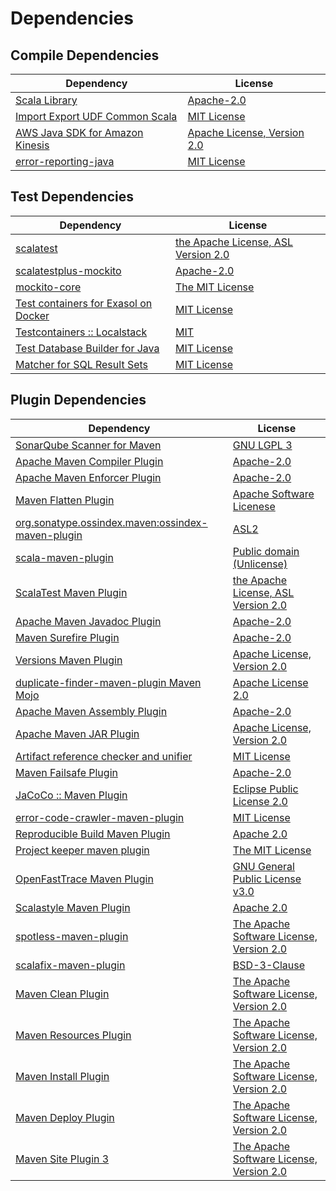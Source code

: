 <!-- @formatter:off -->
# Dependencies

## Compile Dependencies

| Dependency                           | License                          |
| ------------------------------------ | -------------------------------- |
| [Scala Library][0]                   | [Apache-2.0][1]                  |
| [Import Export UDF Common Scala][2]  | [MIT License][3]                 |
| [AWS Java SDK for Amazon Kinesis][4] | [Apache License, Version 2.0][5] |
| [error-reporting-java][6]            | [MIT License][7]                 |

## Test Dependencies

| Dependency                                 | License                                  |
| ------------------------------------------ | ---------------------------------------- |
| [scalatest][8]                             | [the Apache License, ASL Version 2.0][9] |
| [scalatestplus-mockito][10]                | [Apache-2.0][9]                          |
| [mockito-core][11]                         | [The MIT License][12]                    |
| [Test containers for Exasol on Docker][13] | [MIT License][14]                        |
| [Testcontainers :: Localstack][15]         | [MIT][16]                                |
| [Test Database Builder for Java][17]       | [MIT License][18]                        |
| [Matcher for SQL Result Sets][19]          | [MIT License][20]                        |

## Plugin Dependencies

| Dependency                                              | License                                        |
| ------------------------------------------------------- | ---------------------------------------------- |
| [SonarQube Scanner for Maven][21]                       | [GNU LGPL 3][22]                               |
| [Apache Maven Compiler Plugin][23]                      | [Apache-2.0][24]                               |
| [Apache Maven Enforcer Plugin][25]                      | [Apache-2.0][24]                               |
| [Maven Flatten Plugin][26]                              | [Apache Software Licenese][24]                 |
| [org.sonatype.ossindex.maven:ossindex-maven-plugin][27] | [ASL2][28]                                     |
| [scala-maven-plugin][29]                                | [Public domain (Unlicense)][30]                |
| [ScalaTest Maven Plugin][31]                            | [the Apache License, ASL Version 2.0][9]       |
| [Apache Maven Javadoc Plugin][32]                       | [Apache-2.0][24]                               |
| [Maven Surefire Plugin][33]                             | [Apache-2.0][24]                               |
| [Versions Maven Plugin][34]                             | [Apache License, Version 2.0][24]              |
| [duplicate-finder-maven-plugin Maven Mojo][35]          | [Apache License 2.0][36]                       |
| [Apache Maven Assembly Plugin][37]                      | [Apache-2.0][24]                               |
| [Apache Maven JAR Plugin][38]                           | [Apache License, Version 2.0][24]              |
| [Artifact reference checker and unifier][39]            | [MIT License][40]                              |
| [Maven Failsafe Plugin][41]                             | [Apache-2.0][24]                               |
| [JaCoCo :: Maven Plugin][42]                            | [Eclipse Public License 2.0][43]               |
| [error-code-crawler-maven-plugin][44]                   | [MIT License][45]                              |
| [Reproducible Build Maven Plugin][46]                   | [Apache 2.0][28]                               |
| [Project keeper maven plugin][47]                       | [The MIT License][48]                          |
| [OpenFastTrace Maven Plugin][49]                        | [GNU General Public License v3.0][50]          |
| [Scalastyle Maven Plugin][51]                           | [Apache 2.0][36]                               |
| [spotless-maven-plugin][52]                             | [The Apache Software License, Version 2.0][24] |
| [scalafix-maven-plugin][53]                             | [BSD-3-Clause][54]                             |
| [Maven Clean Plugin][55]                                | [The Apache Software License, Version 2.0][28] |
| [Maven Resources Plugin][56]                            | [The Apache Software License, Version 2.0][28] |
| [Maven Install Plugin][57]                              | [The Apache Software License, Version 2.0][28] |
| [Maven Deploy Plugin][58]                               | [The Apache Software License, Version 2.0][28] |
| [Maven Site Plugin 3][59]                               | [The Apache Software License, Version 2.0][28] |

[0]: https://www.scala-lang.org/
[1]: https://www.apache.org/licenses/LICENSE-2.0
[2]: https://github.com/exasol/import-export-udf-common-scala/
[3]: https://github.com/exasol/import-export-udf-common-scala/blob/main/LICENSE
[4]: https://aws.amazon.com/sdkforjava
[5]: https://aws.amazon.com/apache2.0
[6]: https://github.com/exasol/error-reporting-java/
[7]: https://github.com/exasol/error-reporting-java/blob/main/LICENSE
[8]: http://www.scalatest.org
[9]: http://www.apache.org/licenses/LICENSE-2.0
[10]: https://github.com/scalatest/scalatestplus-mockito
[11]: https://github.com/mockito/mockito
[12]: https://github.com/mockito/mockito/blob/main/LICENSE
[13]: https://github.com/exasol/exasol-testcontainers/
[14]: https://github.com/exasol/exasol-testcontainers/blob/main/LICENSE
[15]: https://testcontainers.org
[16]: http://opensource.org/licenses/MIT
[17]: https://github.com/exasol/test-db-builder-java/
[18]: https://github.com/exasol/test-db-builder-java/blob/main/LICENSE
[19]: https://github.com/exasol/hamcrest-resultset-matcher/
[20]: https://github.com/exasol/hamcrest-resultset-matcher/blob/main/LICENSE
[21]: http://sonarsource.github.io/sonar-scanner-maven/
[22]: http://www.gnu.org/licenses/lgpl.txt
[23]: https://maven.apache.org/plugins/maven-compiler-plugin/
[24]: https://www.apache.org/licenses/LICENSE-2.0.txt
[25]: https://maven.apache.org/enforcer/maven-enforcer-plugin/
[26]: https://www.mojohaus.org/flatten-maven-plugin/
[27]: https://sonatype.github.io/ossindex-maven/maven-plugin/
[28]: http://www.apache.org/licenses/LICENSE-2.0.txt
[29]: http://github.com/davidB/scala-maven-plugin
[30]: http://unlicense.org/
[31]: https://www.scalatest.org/user_guide/using_the_scalatest_maven_plugin
[32]: https://maven.apache.org/plugins/maven-javadoc-plugin/
[33]: https://maven.apache.org/surefire/maven-surefire-plugin/
[34]: https://www.mojohaus.org/versions/versions-maven-plugin/
[35]: https://basepom.github.io/duplicate-finder-maven-plugin
[36]: http://www.apache.org/licenses/LICENSE-2.0.html
[37]: https://maven.apache.org/plugins/maven-assembly-plugin/
[38]: https://maven.apache.org/plugins/maven-jar-plugin/
[39]: https://github.com/exasol/artifact-reference-checker-maven-plugin/
[40]: https://github.com/exasol/artifact-reference-checker-maven-plugin/blob/main/LICENSE
[41]: https://maven.apache.org/surefire/maven-failsafe-plugin/
[42]: https://www.jacoco.org/jacoco/trunk/doc/maven.html
[43]: https://www.eclipse.org/legal/epl-2.0/
[44]: https://github.com/exasol/error-code-crawler-maven-plugin/
[45]: https://github.com/exasol/error-code-crawler-maven-plugin/blob/main/LICENSE
[46]: http://zlika.github.io/reproducible-build-maven-plugin
[47]: https://github.com/exasol/project-keeper/
[48]: https://github.com/exasol/project-keeper/blob/main/LICENSE
[49]: https://github.com/itsallcode/openfasttrace-maven-plugin
[50]: https://www.gnu.org/licenses/gpl-3.0.html
[51]: http://www.scalastyle.org
[52]: https://github.com/diffplug/spotless
[53]: https://github.com/evis/scalafix-maven-plugin
[54]: https://opensource.org/licenses/BSD-3-Clause
[55]: http://maven.apache.org/plugins/maven-clean-plugin/
[56]: http://maven.apache.org/plugins/maven-resources-plugin/
[57]: http://maven.apache.org/plugins/maven-install-plugin/
[58]: http://maven.apache.org/plugins/maven-deploy-plugin/
[59]: http://maven.apache.org/plugins/maven-site-plugin/
